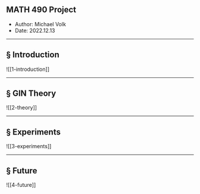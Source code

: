 ## MATH 490 Project
- Author: Michael Volk
- Date: 2022.12.13

***
## § Introduction
![[1-introduction]]

***
## § GIN Theory
![[2-theory]]

***
## § Experiments
![[3-experiments]]

***
## § Future
![[4-future]]

